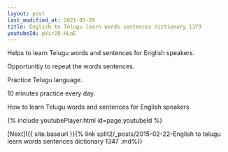 ```yaml
---
layout: post
last_modified_at: 2021-03-29
title: English to Telugu learn words sentences dictionary 1379 
youtubeId: pVir28-HLaE
---
```

 
 
Helps to learn Telugu words and sentences for English speakers.

Opportunitiy to repeat the words sentences. 

Practice Telugu language. 
 
10 minutes practice every day. 
 
How to learn Telugu words and sentences for English speakers 
 
{% include youtubePlayer.html id=page.youtubeId %}
 
 
[Next]({{ site.baseurl }}{% link  split2/_posts/2015-02-22-English to telugu learn words sentences dictionary 1347 .md%})
 
